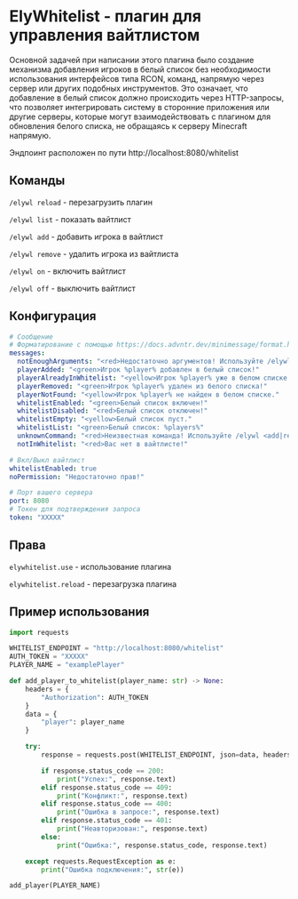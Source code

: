 # ElyWhitelist - плагин для управления вайтлистом

Основной задачей при написании этого плагина было создание механизма добавления игроков в белый список без необходимости
использования интерфейсов типа RCON, команд, напрямую через сервер или других подобных инструментов. Это означает, что
добавление в белый список должно происходить через HTTP-запросы, что позволяет интегрировать систему в сторонние
приложения или другие серверы, которые могут взаимодействовать с плагином для обновления белого списка, не обращаясь к
серверу Minecraft напрямую.

Эндпоинт расположен по пути http://localhost:8080/whitelist

## Команды

`/elywl reload` - перезагрузить плагин

`/elywl list` - показать вайтлист

`/elywl add` - добавить игрока в вайтлист

`/elywl remove` - удалить игрока из вайтлиста

`/elywl on` - включить вайтлист

`/elywl off` - выключить вайтлист

## Конфигурация

```yaml
# Сообщение
# Форматирование с помощью https://docs.advntr.dev/minimessage/format.html
messages:
  notEnoughArguments: "<red>Недостаточно аргументов! Используйте /elywl <add|remove|on|off|list> [игрок]"
  playerAdded: "<green>Игрок %player% добавлен в белый список!"
  playerAlreadyInWhitelist: "<yellow>Игрок %player% уже в белом списке."
  playerRemoved: "<green>Игрок %player% удален из белого списка!"
  playerNotFound: "<yellow>Игрок %player% не найден в белом списке."
  whitelistEnabled: "<green>Белый список включен!"
  whitelistDisabled: "<red>Белый список отключен!"
  whitelistEmpty: "<yellow>Белый список пуст."
  whitelistList: "<green>Белый список: %players%"
  unknownCommand: "<red>Неизвестная команда! Используйте /elywl <add|remove|on|off|list>"
  notInWhitelist: "<red>Вас нет в вайтлисте!"

# Вкл/Выкл вайтлист
whitelistEnabled: true
noPermission: "Недостаточно прав!"

# Порт вашего сервера
port: 8080
# Токен для подтверждения запроса
token: "XXXXX"
```

## Права

`elywhitelist.use` - использование плагина

`elywhitelist.reload` - перезагрузка плагина

## Пример использования

```python
import requests

WHITELIST_ENDPOINT = "http://localhost:8080/whitelist"
AUTH_TOKEN = "XXXXX"
PLAYER_NAME = "examplePlayer"

def add_player_to_whitelist(player_name: str) -> None:
    headers = {
        "Authorization": AUTH_TOKEN
    }
    data = {
        "player": player_name
    }

    try:
        response = requests.post(WHITELIST_ENDPOINT, json=data, headers=headers)

        if response.status_code == 200:
            print("Успех:", response.text)
        elif response.status_code == 409:
            print("Конфликт:", response.text)
        elif response.status_code == 400:
            print("Ошибка в запросе:", response.text)
        elif response.status_code == 401:
            print("Неавторизован:", response.text)
        else:
            print("Ошибка:", response.status_code, response.text)

    except requests.RequestException as e:
        print("Ошибка подключения:", str(e))

add_player(PLAYER_NAME)
```